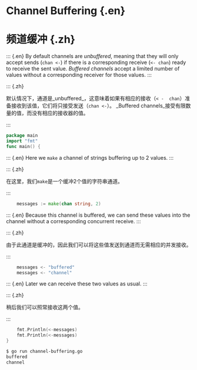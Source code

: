 
# Channel Buffering {.en}


# 频道缓冲 {.zh}


::: {.en}
By default channels are _unbuffered_, meaning that they
will only accept sends (`chan <-`) if there is a
corresponding receive (`<- chan`) ready to receive the
sent value. _Buffered channels_ accept a limited
number of  values without a corresponding receiver for
those values.
:::

::: {.zh}

默认情况下，通道是_unbuffered_，这意味着如果有相应的接收（`< -  chan`）准备接收到该值，它们将只接受发送（`chan <-`）。 _Buffered channels_接受有限数量的值，而没有相应的接收器的值。

:::


```go
package main
import "fmt"
func main() {
```


::: {.en}
Here we `make` a channel of strings buffering up to
2 values.
:::

::: {.zh}

在这里，我们`make`是一个缓冲2个值的字符串通道。

:::


```go
	messages := make(chan string, 2)
```


::: {.en}
Because this channel is buffered, we can send these
values into the channel without a corresponding
concurrent receive.
:::

::: {.zh}

由于此通道是缓冲的，因此我们可以将这些值发送到通道而无需相应的并发接收。

:::


```go
	messages <- "buffered"
	messages <- "channel"
```


::: {.en}
Later we can receive these two values as usual.
:::

::: {.zh}

稍后我们可以照常接收这两个值。

:::


```go
	fmt.Println(<-messages)
	fmt.Println(<-messages)
}
```


```sh
$ go run channel-buffering.go 
buffered
channel
```


